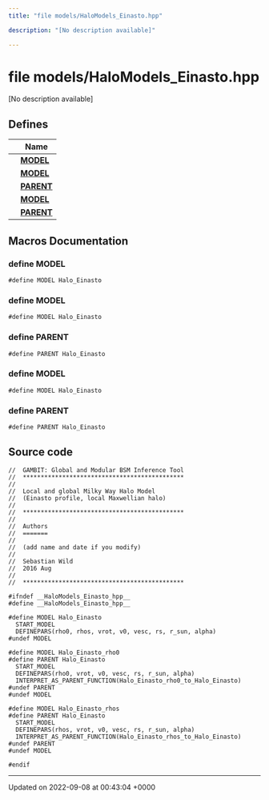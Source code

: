 ```yaml
---
title: "file models/HaloModels_Einasto.hpp"

description: "[No description available]"

---
```


# file models/HaloModels_Einasto.hpp

[No description available]

## Defines

|                | Name           |
| -------------- | -------------- |
|  | **[MODEL](/documentation/code/files/halomodels__einasto_8hpp/#define-model)**  |
|  | **[MODEL](/documentation/code/files/halomodels__einasto_8hpp/#define-model)**  |
|  | **[PARENT](/documentation/code/files/halomodels__einasto_8hpp/#define-parent)**  |
|  | **[MODEL](/documentation/code/files/halomodels__einasto_8hpp/#define-model)**  |
|  | **[PARENT](/documentation/code/files/halomodels__einasto_8hpp/#define-parent)**  |




## Macros Documentation

### define MODEL

```
#define MODEL Halo_Einasto
```


### define MODEL

```
#define MODEL Halo_Einasto
```


### define PARENT

```
#define PARENT Halo_Einasto
```


### define MODEL

```
#define MODEL Halo_Einasto
```


### define PARENT

```
#define PARENT Halo_Einasto
```


## Source code

```
//  GAMBIT: Global and Modular BSM Inference Tool
//  *********************************************
//
//  Local and global Milky Way Halo Model 
//  (Einasto profile, local Maxwellian halo)
//
//  *********************************************
//
//  Authors
//  =======
//
//  (add name and date if you modify)
//
//  Sebastian Wild
//  2016 Aug
//
//  *********************************************

#ifndef __HaloModels_Einasto_hpp__
#define __HaloModels_Einasto_hpp__

#define MODEL Halo_Einasto
  START_MODEL
  DEFINEPARS(rho0, rhos, vrot, v0, vesc, rs, r_sun, alpha)
#undef MODEL

#define MODEL Halo_Einasto_rho0
#define PARENT Halo_Einasto
  START_MODEL
  DEFINEPARS(rho0, vrot, v0, vesc, rs, r_sun, alpha)
  INTERPRET_AS_PARENT_FUNCTION(Halo_Einasto_rho0_to_Halo_Einasto)
#undef PARENT
#undef MODEL

#define MODEL Halo_Einasto_rhos
#define PARENT Halo_Einasto
  START_MODEL
  DEFINEPARS(rhos, vrot, v0, vesc, rs, r_sun, alpha)
  INTERPRET_AS_PARENT_FUNCTION(Halo_Einasto_rhos_to_Halo_Einasto)
#undef PARENT
#undef MODEL

#endif
```


-------------------------------

Updated on 2022-09-08 at 00:43:04 +0000
